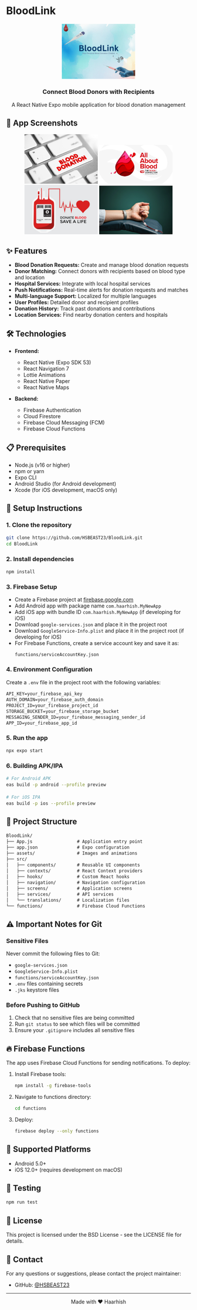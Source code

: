 # BloodLink

<div align="center">
  <img src="assets/logo.png" alt="BloodLink Logo" width="200"/>
  <br>
  <h3>Connect Blood Donors with Recipients</h3>
  <p>A React Native Expo mobile application for blood donation management</p>
</div>

## 📱 App Screenshots

<div align="center">
  <img src="assets/slide1.png" alt="Screenshot 1" width="200"/>
  <img src="assets/slide2.png" alt="Screenshot 2" width="200"/>
  <img src="assets/slide3.png" alt="Screenshot 3" width="200"/>
  <img src="assets/slide4.png" alt="Screenshot 4" width="200"/>
</div>

## ✨ Features

- **Blood Donation Requests:** Create and manage blood donation requests
- **Donor Matching:** Connect donors with recipients based on blood type and location
- **Hospital Services:** Integrate with local hospital services
- **Push Notifications:** Real-time alerts for donation requests and matches
- **Multi-language Support:** Localized for multiple languages
- **User Profiles:** Detailed donor and recipient profiles
- **Donation History:** Track past donations and contributions
- **Location Services:** Find nearby donation centers and hospitals

## 🛠️ Technologies

- **Frontend:**
  - React Native (Expo SDK 53)
  - React Navigation 7
  - Lottie Animations
  - React Native Paper
  - React Native Maps

- **Backend:**
  - Firebase Authentication
  - Cloud Firestore
  - Firebase Cloud Messaging (FCM)
  - Firebase Cloud Functions

## 📋 Prerequisites

- Node.js (v16 or higher)
- npm or yarn
- Expo CLI
- Android Studio (for Android development)
- Xcode (for iOS development, macOS only)

## 🚀 Setup Instructions

### 1. Clone the repository
```bash
git clone https://github.com/HSBEAST23/BloodLink.git
cd BloodLink
```

### 2. Install dependencies
```bash
npm install
```

### 3. Firebase Setup
- Create a Firebase project at [firebase.google.com](https://firebase.google.com)
- Add Android app with package name `com.haarhish.MyNewApp`
- Add iOS app with bundle ID `com.haarhish.MyNewApp` (if developing for iOS)
- Download `google-services.json` and place it in the project root
- Download `GoogleService-Info.plist` and place it in the project root (if developing for iOS)
- For Firebase Functions, create a service account key and save it as:
  ```
  functions/serviceAccountKey.json
  ```

### 4. Environment Configuration
Create a `.env` file in the project root with the following variables:
```
API_KEY=your_firebase_api_key
AUTH_DOMAIN=your_firebase_auth_domain
PROJECT_ID=your_firebase_project_id
STORAGE_BUCKET=your_firebase_storage_bucket
MESSAGING_SENDER_ID=your_firebase_messaging_sender_id
APP_ID=your_firebase_app_id
```

### 5. Run the app
```bash
npx expo start
```

### 6. Building APK/IPA
```bash
# For Android APK
eas build -p android --profile preview

# For iOS IPA
eas build -p ios --profile preview
```

## 📁 Project Structure

```
BloodLink/
├── App.js                 # Application entry point
├── app.json               # Expo configuration
├── assets/                # Images and animations
├── src/
│   ├── components/        # Reusable UI components
│   ├── contexts/          # React Context providers
│   ├── hooks/             # Custom React hooks
│   ├── navigation/        # Navigation configuration
│   ├── screens/           # Application screens
│   ├── services/          # API services
│   └── translations/      # Localization files
└── functions/             # Firebase Cloud Functions
```

## ⚠️ Important Notes for Git

### Sensitive Files
Never commit the following files to Git:
- `google-services.json`
- `GoogleService-Info.plist`
- `functions/serviceAccountKey.json`
- `.env` files containing secrets
- `.jks` keystore files

### Before Pushing to GitHub
1. Check that no sensitive files are being committed
2. Run `git status` to see which files will be committed
3. Ensure your `.gitignore` includes all sensitive files

## 🔥 Firebase Functions

The app uses Firebase Cloud Functions for sending notifications. To deploy:

1. Install Firebase tools:
   ```bash
   npm install -g firebase-tools
   ```
2. Navigate to functions directory:
   ```bash
   cd functions
   ```
3. Deploy:
   ```bash
   firebase deploy --only functions
   ```

## 📱 Supported Platforms

- Android 5.0+
- iOS 12.0+ (requires development on macOS)

## 🧪 Testing

```bash
npm run test
```

## 📄 License

This project is licensed under the BSD License - see the LICENSE file for details.

## 📧 Contact

For any questions or suggestions, please contact the project maintainer:

- GitHub: [@HSBEAST23](https://github.com/HSBEAST23)

---

<div align="center">
  Made with ❤️ Haarhish
</div>
